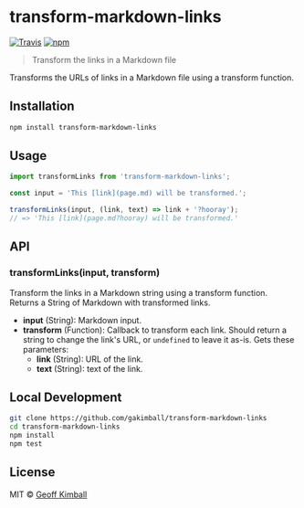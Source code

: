 # transform-markdown-links

[![Travis](https://img.shields.io/travis/gakimball/transform-markdown-links.svg?maxAge=2592000)](https://travis-ci.org/gakimball/transform-markdown-links) [![npm](https://img.shields.io/npm/v/transform-markdown-links.svg?maxAge=2592000)](https://www.npmjs.com/package/transform-markdown-links)

> Transform the links in a Markdown file

Transforms the URLs of links in a Markdown file using a transform function.

## Installation

```bash
npm install transform-markdown-links
```

## Usage

```js
import transformLinks from 'transform-markdown-links';

const input = 'This [link](page.md) will be transformed.';

transformLinks(input, (link, text) => link + '?hooray');
// => 'This [link](page.md?hooray) will be transformed.'
```

## API

### transformLinks(input, transform)

Transform the links in a Markdown string using a transform function. Returns a String of Markdown with transformed links.

- **input** (String): Markdown input.
- **transform** (Function): Callback to transform each link. Should return a string to change the link's URL, or `undefined` to leave it as-is. Gets these parameters:
  - **link** (String): URL of the link.
  - **text** (String): text of the link.

## Local Development

```bash
git clone https://github.com/gakimball/transform-markdown-links
cd transform-markdown-links
npm install
npm test
```

## License

MIT &copy; [Geoff Kimball](http://geoffkimball.com)
